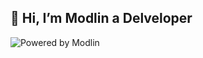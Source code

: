 ## 👋 Hi, I’m Modlin a Delveloper
<img src="https://cdn.discordapp.com/attachments/1033023073898741790/1179320588007899176/modlin.png?ex=65795ae2&is=6566e5e2&hm=91172e9541cf251b3cc54975436490b512b3c5297e16f192f23c8bed41807b38&" alt="Powered by Modlin" />

